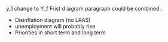 y_1 change to Y_f
Frist d  iagram paragraph could be combined .
- Disinflation diagram (no LRAS)
- unemployment will probably rise
- Priorities in short term and long term